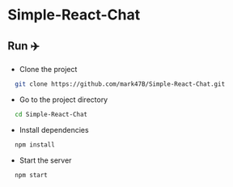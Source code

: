 # Simple-React-Chat

## Run ✈️

- Clone the project

```bash
  git clone https://github.com/mark47B/Simple-React-Chat.git
```

- Go to the project directory

```bash
  cd Simple-React-Chat
```

- Install dependencies

```bash
  npm install
```

- Start the server

```bash
  npm start
```

<br/>
